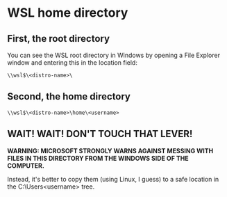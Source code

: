 # WSL home directory

## First, the root directory

You can see the WSL root directory in Windows by opening a 
File Explorer window and entering this in the location field:
```
\\wsl$\<distro-name>\
```

## Second, the home directory

```
\\wsl$\<distro-name>\home\<username>
```

## WAIT! WAIT! DON'T TOUCH THAT LEVER!

**WARNING: MICROSOFT STRONGLY WARNS AGAINST MESSING WITH 
FILES IN THIS DIRECTORY FROM THE WINDOWS SIDE OF THE COMPUTER.**

Instead, it's better to copy them (using Linux, I guess) to
a safe location in the C:\Users\<username> tree.




